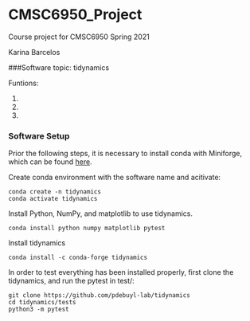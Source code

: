 # CMSC6950_Project
Course project for CMSC6950 Spring 2021

Karina Barcelos

###Software topic: tidynamics

Funtions:

1.

2. 

3.


### Software Setup

Prior the following steps, it is necessary to install conda with Miniforge, which can be found [here](https://github.com/conda-forge/miniforge).


Create conda environment with the software name and acitivate:   

```
conda create -n tidynamics
conda activate tidynamics
```

Install Python, NumPy, and matplotlib to use tidynamics.

```
conda install python numpy matplotlib pytest
```

Install tidynamics

```
conda install -c conda-forge tidynamics
```

In order to test everything has been installed properly, first clone the tidynamics, and run the pytest in test/:


```
git clone https://github.com/pdebuyl-lab/tidynamics
cd tidynamics/tests
python3 -m pytest
```
